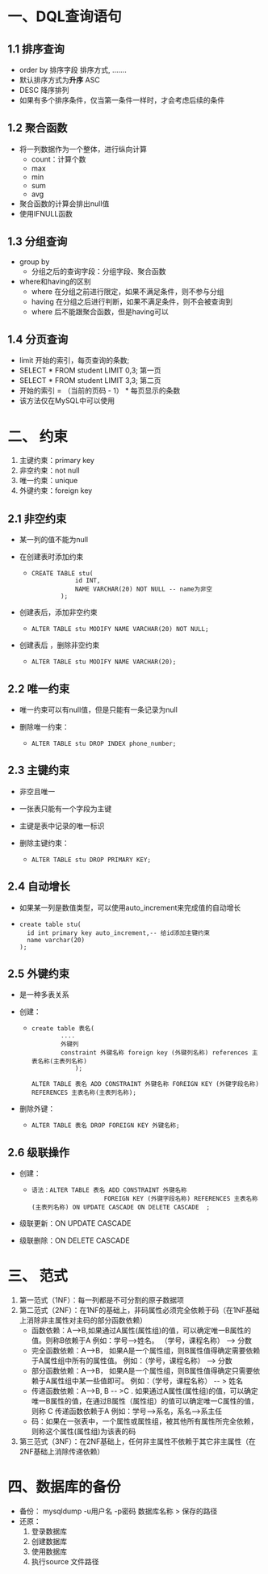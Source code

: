  

# 一、DQL查询语句

## 1.1 排序查询

* order by 排序字段 排序方式, .......
* 默认排序方式为**升序** ASC
* DESC 降序排列
* 如果有多个排序条件，仅当第一条件一样时，才会考虑后续的条件 



## 1.2 聚合函数

* 将一列数据作为一个整体，进行纵向计算
  * count：计算个数
  * max
  * min
  * sum
  * avg
* 聚合函数的计算会排出null值
* 使用IFNULL函数



## 1.3 分组查询

* group by
  * 分组之后的查询字段：分组字段、聚合函数
* where和having的区别
  * where 在分组之前进行限定，如果不满足条件，则不参与分组
  * having 在分组之后进行判断，如果不满足条件，则不会被查询到
  * where 后不能跟聚合函数，但是having可以



## 1.4 分页查询

* limit 开始的索引，每页查询的条数;
* SELECT  * FROM student LIMIT 0,3;   第一页
* SELECT  * FROM student LIMIT 3,3;   第二页
* 开始的索引 = （当前的页码 - 1） * 每页显示的条数
* 该方法仅在MySQL中可以使用

# 二、 约束

1. 主键约束：primary key
2. 非空约束：not null
3. 唯一约束：unique
4. 外键约束：foreign key



## 2.1 非空约束

* 某一列的值不能为null

* 在创建表时添加约束

  * ~~~mysql
    CREATE TABLE stu(
    			id INT,
    			NAME VARCHAR(20) NOT NULL -- name为非空
    		);
    ~~~

* 创建表后，添加非空约束

  * ~~~mysql
    ALTER TABLE stu MODIFY NAME VARCHAR(20) NOT NULL;
    ~~~

* 创建表后 ，删除非空约束

  * ~~~mysql
    ALTER TABLE stu MODIFY NAME VARCHAR(20);
    ~~~

    

## 2.2 唯一约束

* 唯一约束可以有null值，但是只能有一条记录为null

* 删除唯一约束：

  * ~~~mysql
    ALTER TABLE stu DROP INDEX phone_number;
    ~~~



## 2.3 主键约束

* 非空且唯一

* 一张表只能有一个字段为主键

* 主键是表中记录的唯一标识

* 删除主键约束：

  * ~~~~mysql
    ALTER TABLE stu DROP PRIMARY KEY;
    ~~~~

    

## 2.4 自动增长

* 如果某一列是数值类型，可以使用auto_increment来完成值的自动增长

* ~~~mysql
  create table stu(
  	id int primary key auto_increment,-- 给id添加主键约束
  	name varchar(20)
  );
  ~~~



## 2.5 外键约束

* 是一种多表关系

* 创建：

  * ~~~mysql
    create table 表名(
    		....
    		外键列
    		constraint 外键名称 foreign key (外键列名称) references 主表名称(主表列名称)
    			);
    ~~~

    ~~~mysql
    ALTER TABLE 表名 ADD CONSTRAINT 外键名称 FOREIGN KEY (外键字段名称) REFERENCES 主表名称(主表列名称);
    ~~~

* 删除外键：

  * ~~~mysql
    ALTER TABLE 表名 DROP FOREIGN KEY 外键名称;
    ~~~



## 2.6 级联操作

* 创建：

  * ~~~mysql
    语法：ALTER TABLE 表名 ADD CONSTRAINT 外键名称 
    					FOREIGN KEY (外键字段名称) REFERENCES 主表名称(主表列名称) ON UPDATE CASCADE ON DELETE CASCADE  ;
    ~~~

* 级联更新：ON UPDATE CASCADE 
* 级联删除：ON DELETE CASCADE 



# 三、 范式

1. 第一范式（1NF）：每一列都是不可分割的原子数据项
2. 第二范式（2NF）：在1NF的基础上，非码属性必须完全依赖于码（在1NF基础上消除非主属性对主码的部分函数依赖）
   * 函数依赖：A-->B,如果通过A属性(属性组)的值，可以确定唯一B属性的值。则称B依赖于A
     					例如：学号-->姓名。  （学号，课程名称） --> 分数
   * 完全函数依赖：A-->B， 如果A是一个属性组，则B属性值得确定需要依赖于A属性组中所有的属性值。
     					例如：（学号，课程名称） --> 分数
   * 部分函数依赖：A-->B， 如果A是一个属性组，则B属性值得确定只需要依赖于A属性组中某一些值即可。
     					例如：（学号，课程名称） -- > 姓名
   * 传递函数依赖：A-->B, B -- >C . 如果通过A属性(属性组)的值，可以确定唯一B属性的值，在通过B属性（属性组）的值可以确定唯一C属性的值，则称 C 传递函数依赖于A
     					例如：学号-->系名，系名-->系主任
   * 码：如果在一张表中，一个属性或属性组，被其他所有属性所完全依赖，则称这个属性(属性组)为该表的码
3. 第三范式（3NF）：在2NF基础上，任何非主属性不依赖于其它非主属性（在2NF基础上消除传递依赖）



# 四、数据库的备份

* 备份： mysqldump -u用户名 -p密码 数据库名称 > 保存的路径
* 还原：
  1. 登录数据库
  	2. 创建数据库
  	3. 使用数据库
  	4. 执行source 文件路径









